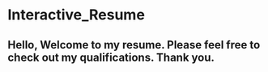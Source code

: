 # Interactive_Resume

## Hello, Welcome to my resume. Please feel free to check out my qualifications. Thank you.

